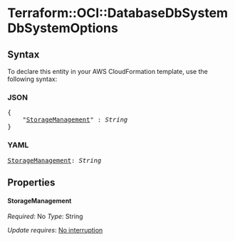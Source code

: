 # Terraform::OCI::DatabaseDbSystem DbSystemOptions

## Syntax

To declare this entity in your AWS CloudFormation template, use the following syntax:

### JSON

<pre>
{
    "<a href="#storagemanagement" title="StorageManagement">StorageManagement</a>" : <i>String</i>
}
</pre>

### YAML

<pre>
<a href="#storagemanagement" title="StorageManagement">StorageManagement</a>: <i>String</i>
</pre>

## Properties

#### StorageManagement

_Required_: No
_Type_: String

_Update requires_: [No interruption](https://docs.aws.amazon.com/AWSCloudFormation/latest/UserGuide/using-cfn-updating-stacks-update-behaviors.html#update-no-interrupt)

